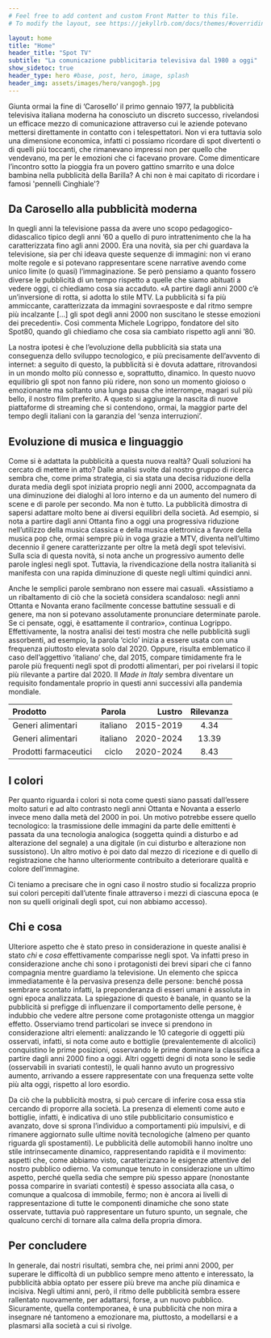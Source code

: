 ```yaml
---
# Feel free to add content and custom Front Matter to this file.
# To modify the layout, see https://jekyllrb.com/docs/themes/#overriding-theme-defaults

layout: home
title: "Home"
header_title: "Spot TV"
subtitle: "La comunicazione pubblicitaria televisiva dal 1980 a oggi"
show_sidetoc: true
header_type: hero #base, post, hero, image, splash
header_img: assets/images/hero/vangogh.jpg
---
```


Giunta ormai la fine di ‘Carosello’ il primo gennaio 1977, la pubblicità televisiva italiana moderna ha conosciuto un
discreto successo, rivelandosi un efficace mezzo di comunicazione attraverso cui le aziende potevano mettersi
direttamente in contatto con i telespettatori. Non vi era tuttavia solo una dimensione economica, infatti ci possiamo
ricordare di spot divertenti o di quelli più toccanti, che rimanevano impressi non per quello che vendevano, ma per le
emozioni che ci facevano provare. Come dimenticare l’incontro sotto la pioggia fra un povero gattino smarrito e una
dolce bambina nella pubblicità della Barilla? A chi non è mai capitato di ricordare i famosi 'pennelli Cinghiale'?

## Da Carosello alla pubblicità moderna

In quegli anni la televisione passa da avere uno scopo pedagogico-didascalico tipico degli anni ’60 a quello di puro
intrattenimento che la ha caratterizzata fino agli anni 2000. Era una novità, sia per chi guardava la televisione, sia
per chi ideava queste sequenze di immagini: non vi erano molte regole e si potevano rappresentare scene narrative avendo
come unico limite (o quasi) l’immaginazione. Se però pensiamo a quanto fossero diverse le pubblicità di un tempo
rispetto a quelle che siamo abituati a vedere oggi, ci chiediamo cosa sia accaduto. «A partire dagli anni 2000 c’è
un’inversione di rotta, si adotta lo stile MTV. La pubblicità si fa più ammiccante, caratterizzata da immagini
sovraesposte e dal ritmo sempre più incalzante \[…\] gli spot degli anni 2000 non suscitano le stesse emozioni dei
precedenti». Così commenta Michele Logrippo, fondatore del sito Spot80, quando gli chiediamo che cosa sia cambiato
rispetto agli anni ’80.

La nostra ipotesi è che l’evoluzione della pubblicità sia stata una conseguenza dello sviluppo tecnologico, e più
precisamente dell’avvento di internet: a seguito di questo, la pubblicità si è dovuta adattare, ritrovandosi in un mondo
molto più connesso e, soprattutto, dinamico. In questo nuovo equilibrio gli spot non fanno più ridere, non sono un
momento gioioso o emozionante ma soltanto una lunga pausa che interrompe, magari sul più bello, il nostro film
preferito. A questo si aggiunge la nascita di nuove piattaforme di streaming che si contendono, ormai, la maggior parte
del tempo degli italiani con la garanzia del ‘senza interruzioni’.

## Evoluzione di musica e linguaggio

Come si è adattata la pubblicità a questa nuova realtà? Quali soluzioni ha cercato di mettere in atto? Dalle analisi
svolte dal nostro gruppo di ricerca sembra che, come prima strategia, ci sia stata una decisa riduzione della durata
media degli spot iniziata proprio negli anni 2000, accompagnata da una diminuzione dei dialoghi al loro interno e da un
aumento del numero di scene e di parole per secondo. Ma non è tutto. La pubblicità dimostra di sapersi adattare molto
bene ai diversi equilibri della società. Ad esempio, si nota a partire dagli anni Ottanta fino a oggi una progressiva
riduzione nell’utilizzo della musica classica e della musica elettronica a favore della musica pop che, ormai sempre più
in voga grazie a MTV, diventa nell’ultimo decennio il genere caratterizzante per oltre la metà degli spot televisivi.
Sulla scia di questa novità, si nota anche un progressivo aumento delle parole inglesi negli spot. Tuttavia, la
rivendicazione della nostra italianità si manifesta con una rapida diminuzione di queste negli ultimi quindici anni.

Anche le semplici parole sembrano non essere mai casuali. «Assistiamo a un ribaltamento di ciò che la società considera
scandaloso: negli anni Ottanta e Novanta erano facilmente concesse battutine sessuali e di genere, ma non si potevano
assolutamente pronunciare determinate parole. Se ci pensate, oggi, è esattamente il contrario», continua Logrippo.
Effettivamente, la nostra analisi dei testi mostra che nelle pubblicità sugli assorbenti, ad esempio, la parola ‘ciclo’
inizia a essere usata con una frequenza piuttosto elevata solo dal 2020. Oppure, risulta emblematico il caso
dell’aggettivo ‘italiano’ che, dal 2015, compare timidamente fra le parole più frequenti negli spot di prodotti alimentari, 
per poi rivelarsi il topic più rilevante a partire dal 2020.
Il _Made in Italy_ sembra diventare un requisito fondamentale proprio in questi anni successivi alla pandemia mondiale.

| **Prodotto**          | **Parola**     | **Lustro** |     **Rilevanza**     |
|:----------------------|:--------------:|-----------:|:---------------------:|
| Generi alimentari     |    italiano    |  2015-2019 |         4.34          |
| Generi alimentari     |    italiano    |  2020-2024 |         13.39         |
| Prodotti farmaceutici |     ciclo      |  2020-2024 |         8.43          |



## I colori

Per quanto riguarda i colori si nota come questi siano passati dall’essere molto saturi e ad alto contrasto negli anni
Ottanta e Novanta a esserlo invece meno dalla metà del 2000 in poi. Un motivo potrebbe essere quello tecnologico: la
trasmissione delle immagini da parte delle emittenti è passata da una tecnologia analogica (soggetta quindi a disturbo e
ad alterazione del segnale) a una digitale (in cui disturbo e alterazione non sussistono). Un altro motivo è poi dato
dal mezzo di ricezione e di quello di registrazione che hanno ulteriormente contribuito a deteriorare qualità e colore
dell’immagine.

Ci teniamo a precisare che in ogni caso il nostro studio si focalizza proprio sui colori percepiti dall’utente finale
attraverso i mezzi di ciascuna epoca (e non su quelli originali degli spot, cui non abbiamo accesso).

## Chi e cosa

Ulteriore aspetto che è stato preso in considerazione in queste analisi è stato _chi_ e _cosa_ effettivamente comparisse
negli spot. Va infatti preso in considerazione anche chi sono i protagonisti dei brevi sipari che ci fanno compagnia
mentre guardiamo la televisione. Un elemento che spicca immediatamente è la pervasiva presenza delle persone: benché
possa sembrare scontato infatti, la preponderanza di esseri umani è assoluta in ogni epoca analizzata. La spiegazione di
questo è banale, in quanto se la pubblicità si prefigge di influenzare il comportamento delle persone, è indubbio che
vedere altre persone come protagoniste ottenga un maggior effetto. Osserviamo trend particolari se invece si prendono in
considerazione altri elementi: analizzando le 10 categorie di oggetti più osservati, infatti, si nota come auto e
bottiglie (prevalentemente di alcolici) conquistino le prime posizioni, osservando le prime dominare la classifica a
partire dagli anni 2000 fino a oggi. Altri oggetti degni di nota sono le sedie (osservabili in svariati contesti), le
quali hanno avuto un progressivo aumento, arrivando a essere rappresentate con una frequenza sette volte più alta oggi,
rispetto al loro esordio.

Da ciò che la pubblicità mostra, si può cercare di inferire cosa essa stia cercando di proporre alla società. La
presenza di elementi come auto e bottiglie, infatti, è indicativa di uno stile pubblicitario consumistico e
avanzato, dove si sprona l’individuo a comportamenti più impulsivi, e di rimanere aggiornato sulle ultime novità
tecnologiche (almeno per quanto riguarda gli spostamenti). Le pubblicità delle automobili hanno inoltre uno stile
intrinsecamente dinamico, rappresentando rapidità e il movimento: aspetti che, come abbiamo visto, caratterizzano le
esigenze attentive del nostro pubblico odierno. Va comunque tenuto in considerazione un ultimo aspetto, perché quella
sedia che sempre più spesso appare (nonostante possa comparire in svariati contesti) è spesso associata alla casa, o
comunque a qualcosa di immobile, fermo; non è ancora ai livelli di rappresentazione di tutte le componenti dinamiche che
sono state osservate, tuttavia può rappresentare un futuro spunto, un segnale, che qualcuno cerchi di tornare alla calma
della propria dimora.

## Per concludere

In generale, dai nostri risultati, sembra che, nei primi anni 2000, per superare le difficoltà di un pubblico sempre
meno attento e interessato, la pubblicità abbia optato per essere più breve ma anche più dinamica e incisiva. Negli
ultimi anni, però, il ritmo delle pubblicità sembra essere rallentato nuovamente, per adattarsi, forse, a un nuovo
pubblico. Sicuramente, quella contemporanea, è una pubblicità che non mira a insegnare né tantomeno a emozionare ma,
piuttosto, a modellarsi e a plasmarsi alla società a cui si rivolge.